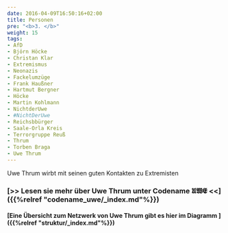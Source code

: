 ```yaml
---
date: 2016-04-09T16:50:16+02:00
title: Personen
pre: "<b>3. </b>"
weight: 15
tags:
- AfD
- Björn Höcke
- Christan Klar
- Extremismus
- Neonazis
- Fackelumzüge
- Frank Haußner
- Hartmut Bergner
- Höcke
- Martin Kohlmann
- NichtderUwe
- #NichtDerUwe
- Reichsbbürger
- Saale-Orla Kreis
- Terrorgruppe Reuß
- Thrum
- Torben Braga
- Uwe Thrum
---
```


Uwe Thrum wirbt mit seinen guten Kontakten zu Extremisten

### [>> Lesen sie mehr über Uwe Thrum unter Codename 𝖀𝖂𝕰 <<]({{%relref "codename_uwe/_index.md"%}})  

#### [Eine Übersicht zum Netzwerk von Uwe Thrum gibt es hier im Diagramm ]({{%relref "struktur/_index.md"%}}) 
